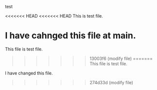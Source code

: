 test

<<<<<<< HEAD
<<<<<<< HEAD
This is test file.

I have cahnged this file at main.
=======
This file is test file.
>>>>>>> 13003f6 (modify file)
=======
This file is test file.

I have changed this file.
>>>>>>> 274d33d (modify file)
